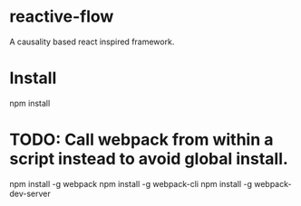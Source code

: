 # reactive-flow
A causality based react inspired framework. 

# Install
npm install
# TODO: Call webpack from within a script instead to avoid global install. 
npm install -g webpack
npm install -g webpack-cli
npm install -g webpack-dev-server